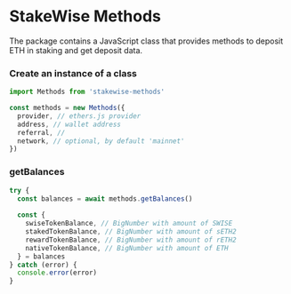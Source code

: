 # StakeWise Methods

The package contains a JavaScript class that provides
methods to deposit ETH in staking and get deposit data.

### Create an instance of a class
```js
import Methods from 'stakewise-methods'

const methods = new Methods({
  provider, // ethers.js provider
  address, // wallet address
  referral, // 
  network, // optional, by default 'mainnet'
})
```

### getBalances
```js
try {
  const balances = await methods.getBalances()
  
  const {
    swiseTokenBalance, // BigNumber with amount of SWISE 
    stakedTokenBalance, // BigNumber with amount of sETH2 
    rewardTokenBalance, // BigNumber with amount of rETH2
    nativeTokenBalance, // BigNumber with amount of ETH
  } = balances
} catch (error) {
  console.error(error)
}
```
